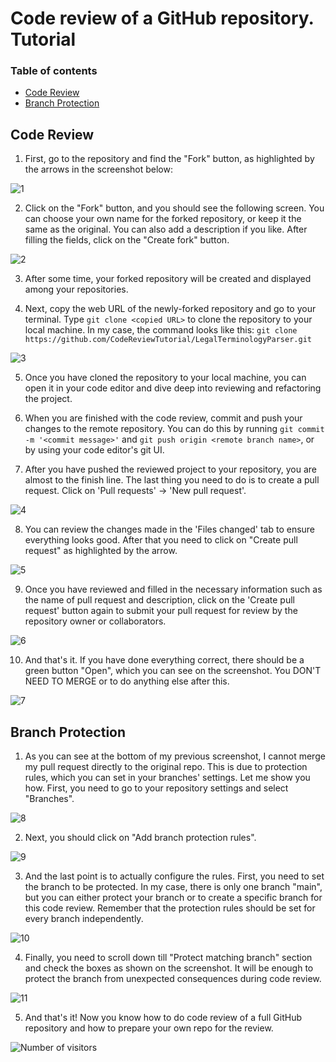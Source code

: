 # Code review of a GitHub repository. Tutorial

### Table of contents

* [Code Review](#code-review)
* [Branch Protection](#branch-protection)

## Code Review

1. First, go to the repository and find the "Fork" button, as highlighted by the arrows in the screenshot below:

![1](img/1.PNG)

2. Click on the "Fork" button, and you should see the following screen. You can choose your own name for the forked repository, or keep it the same as the original. You can also add a description if you like. After filling the fields, click on the "Create fork" button.

![2](img/2.PNG)

3. After some time, your forked repository will be created and displayed among your repositories.


4. Next, copy the web URL of the newly-forked repository and go to your terminal. Type `git clone <copied URL>` to clone the repository to your local machine. In my case, the command looks like this: `git clone https://github.com/CodeReviewTutorial/LegalTerminologyParser.git`

![3](img/3.PNG)

5. Once you have cloned the repository to your local machine, you can open it in your code editor and dive deep into reviewing and refactoring the project.

6. When you are finished with the code review, commit and push your changes to the remote repository. You can do this by running `git commit -m '<commit message>'` and `git push origin <remote branch name>`, or by using your code editor's git UI.

7. After you have pushed the reviewed project to your repository, you are almost to the finish line. The last thing you need to do is to create a pull request. Click on 'Pull requests' -> 'New pull request'.

![4](img/4.PNG)

8. You can review the changes made in the 'Files changed' tab to ensure everything looks good. After that you need to click on "Create pull request" as highlighted by the arrow.

![5](img/5.PNG)

9. Once you have reviewed and filled in the necessary information such as the name of pull request and description, click on the 'Create pull request' button again to submit your pull request for review by the repository owner or collaborators.

![6](img/6.PNG)

10. And that's it. If you have done everything correct, there should be a green button "Open", which you can see on the screenshot. You DON'T NEED TO MERGE or to do anything else after this.

![7](img/7.PNG)

## Branch Protection

1. As you can see at the bottom of my previous screenshot, I cannot merge my pull request directly to the original repo. This is due to protection rules, which you can set in your branches' settings. Let me show you how. First, you need to go to your repository settings and select "Branches".

![8](img/8.PNG)

2. Next, you should click on "Add branch protection rules".

![9](img/9.PNG)

3. And the last point is to actually configure the rules. First, you need to set the branch to be protected. In my case, there is only one branch "main", but you can either protect your branch or to create a specific branch for this code review. Remember that the protection rules should be set for every branch independently.

![10](img/10.png)

4. Finally, you need to scroll down till "Protect matching branch" section and check the boxes as shown on the screenshot. It will be enough to protect the branch from unexpected consequences during code review.

![11](img/11.png)

5. And that's it! Now you know how to do code review of a full GitHub repository and how to prepare your own repo for the review. 

![Number of visitors](https://api.visitorbadge.io/api/visitors?path=https%3A%2F%2Fgithub.com%2FCodeReviewTutorial%2FLegalTerminologyParser&label=Visitors&countColor=%23ff8a65&style=flat-square)
